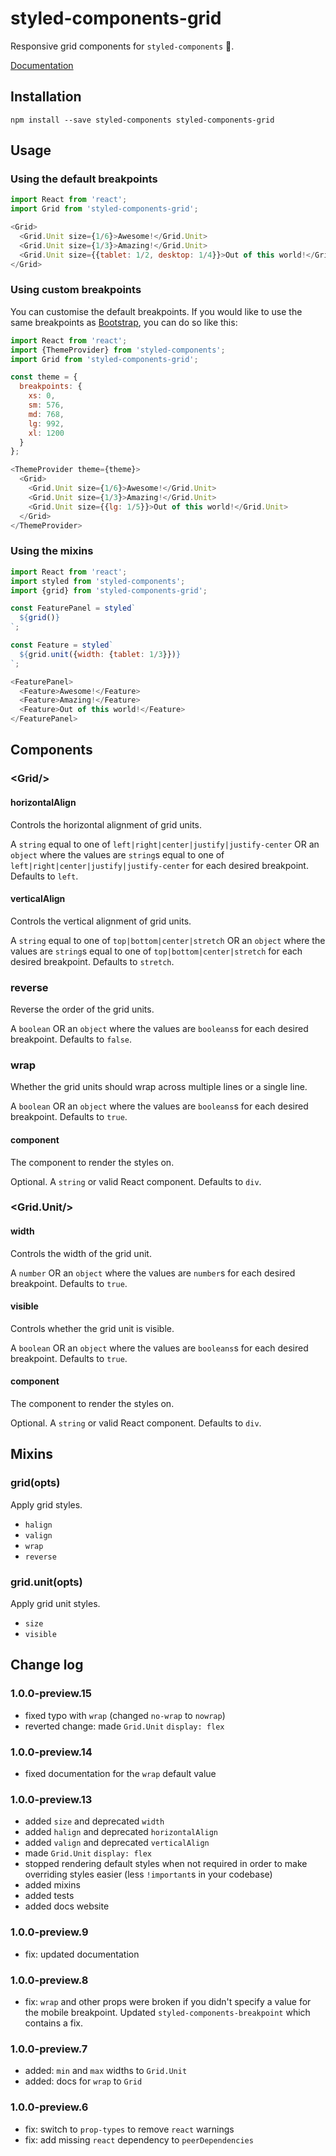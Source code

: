# styled-components-grid

Responsive grid components for `styled-components` 💅.

[Documentation](https://jameslnewell.github.io/styled-components-grid/)

## Installation

    npm install --save styled-components styled-components-grid
    
## Usage

### Using the default breakpoints

```js
import React from 'react';
import Grid from 'styled-components-grid';

<Grid>
  <Grid.Unit size={1/6}>Awesome!</Grid.Unit>
  <Grid.Unit size={1/3}>Amazing!</Grid.Unit>
  <Grid.Unit size={{tablet: 1/2, desktop: 1/4}}>Out of this world!</Grid.Unit>
</Grid>

```

### Using custom breakpoints

You can customise the default breakpoints. If you would like to use the same breakpoints as [Bootstrap](https://v4-alpha.getbootstrap.com/layout/overview/#responsive-breakpoints), you can do so like this:

```js
import React from 'react';
import {ThemeProvider} from 'styled-components';
import Grid from 'styled-components-grid';

const theme = {
  breakpoints: {
    xs: 0,
    sm: 576,
    md: 768,
    lg: 992,
    xl: 1200
  }
};

<ThemeProvider theme={theme}>
  <Grid>
    <Grid.Unit size={1/6}>Awesome!</Grid.Unit>
    <Grid.Unit size={1/3}>Amazing!</Grid.Unit>
    <Grid.Unit size={{lg: 1/5}}>Out of this world!</Grid.Unit>
  </Grid>
</ThemeProvider>

```

### Using the mixins

```js
import React from 'react';
import styled from 'styled-components';
import {grid} from 'styled-components-grid';

const FeaturePanel = styled`
  ${grid()}
`;

const Feature = styled`
  ${grid.unit({width: {tablet: 1/3}})}
`;

<FeaturePanel>
  <Feature>Awesome!</Feature>
  <Feature>Amazing!</Feature>
  <Feature>Out of this world!</Feature>
</FeaturePanel>

```


## Components

### &lt;Grid/&gt;

#### horizontalAlign

Controls the horizontal alignment of grid units.

A `string` equal to one of `left|right|center|justify|justify-center` OR an `object` where the values are `string`s equal to one of `left|right|center|justify|justify-center` for each desired breakpoint. Defaults to `left`.

#### verticalAlign

Controls the vertical alignment of grid units.

A `string` equal to one of `top|bottom|center|stretch` OR an `object` where the values are `string`s equal to one of `top|bottom|center|stretch` for each desired breakpoint. Defaults to `stretch`.

### reverse

Reverse the order of the grid units.

A `boolean` OR an `object` where the values are `booleans`s for each desired breakpoint. Defaults to `false`.

### wrap

Whether the grid units should wrap across multiple lines or a single line.

A `boolean` OR an `object` where the values are `booleans`s for each desired breakpoint. Defaults to `true`.

#### component

The component to render the styles on.

Optional. A `string` or valid React component. Defaults to `div`.

### &lt;Grid.Unit/&gt;

#### width

Controls the width of the grid unit.

A `number` OR an `object` where the values are `number`s for each desired breakpoint. Defaults to `true`.

#### visible

Controls whether the grid unit is visible.

A `boolean` OR an `object` where the values are `booleans`s for each desired breakpoint. Defaults to `true`.

#### component

The component to render the styles on.

Optional. A `string` or valid React component. Defaults to `div`.

## Mixins

### grid(opts)

Apply grid styles.

- `halign`
- `valign`
- `wrap`
- `reverse`

### grid.unit(opts)

Apply grid unit styles.

- `size`
- `visible`

## Change log

### 1.0.0-preview.15

- fixed typo with `wrap` (changed `no-wrap` to `nowrap`)
- reverted change: made `Grid.Unit` `display: flex`

### 1.0.0-preview.14

- fixed documentation for the `wrap` default value

### 1.0.0-preview.13

- added `size` and deprecated `width`
- added `halign` and deprecated `horizontalAlign`
- added `valign` and deprecated `verticalAlign`
- made `Grid.Unit` `display: flex`
- stopped rendering default styles when not required in order to make overriding styles easier (less `!important`s in your codebase)
- added mixins
- added tests
- added docs website

### 1.0.0-preview.9

- fix: updated documentation

### 1.0.0-preview.8

- fix: `wrap` and other props were broken if you didn't specify a value for the mobile breakpoint. Updated `styled-components-breakpoint` which contains a fix.

### 1.0.0-preview.7

- added: `min` and `max` widths to `Grid.Unit`
- added: docs for `wrap` to `Grid`

### 1.0.0-preview.6

- fix: switch to `prop-types` to remove `react` warnings
- fix: add missing `react` dependency to `peerDependencies` 